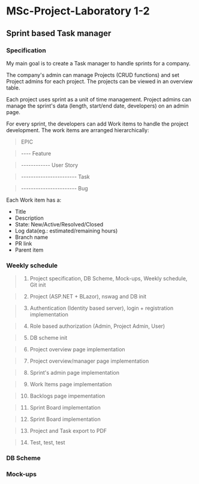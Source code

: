 # MSc-Project-Laboratory 1-2

## Sprint based Task manager

### Specification

My main goal is to create a Task manager to handle sprints for a company.

The company's admin can manage Projects (CRUD functions) and set Project admins for each project. The projects can be viewed in an overview table.

Each project uses sprint as a unit of time management. Project admins can manage the sprint's data (length, start/end date, developers) on an admin page.

For every sprint, the developers can add Work items to handle the project development. The work items are arranged hierarchically:
> EPIC

> ---- Feature

> ------------ User Story

> ----------------------- Task

> ----------------------- Bug

Each Work item has a:
- Title
- Description
- State: New/Active/Resolved/Closed
- Log data(eg.: estimated/remaining hours)
- Branch name
- PR link
- Parent item

### Weekly schedule

>1. Project specification, DB Scheme, Mock-ups, Weekly schedule, Git init

>2. Project (ASP.NET + BLazor), nswag and DB init

>3. Authentication (Identity based server), login + registration implementation

>4. Role based authorization (Admin, Project Admin, User)

>5. DB scheme init

>6. Project overview page implementation

>7. Project overview/manager page implementation

>8. Sprint's admin page implementation

>9. Work Items page implementation 

>10. Backlogs page impementation

>11. Sprint Board implementation

>12. Sprint Board implementation

>13. Project and Task export to PDF

>14. Test, test, test

### DB Scheme



### Mock-ups